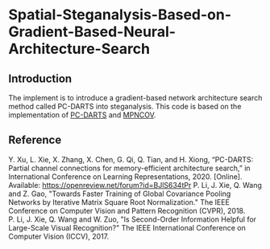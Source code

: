 # Spatial-Steganalysis-Based-on-Gradient-Based-Neural-Architecture-Search

## Introduction
The implement is to introduce a gradient-based network architecture search method called PC-DARTS into steganalysis.
This code is based on the implementation of [PC-DARTS](https://github.com/yuhuixu1993/PC-DARTS) and [MPNCOV](https://github.com/jiangtaoxie/fast-MPN-COV).



## Reference

Y. Xu, L. Xie, X. Zhang, X. Chen, G. Qi, Q. Tian, and H. Xiong, “PC-DARTS: Partial channel connections for memory-efficient architecture search,” in International Conference on Learning Representations, 2020. [Online]. Available: https://openreview.net/forum?id=BJlS634tPr
P. Li, J. Xie, Q. Wang and Z. Gao, "Towards Faster Training of Global Covariance Pooling Networks by Iterative Matrix Square Root Normalization." The IEEE Conference on Computer Vision and Pattern Recognition (CVPR), 2018.  
P. Li, J. Xie, Q. Wang and W. Zuo, "Is Second-Order Information Helpful for Large-Scale Visual Recognition?" The IEEE International Conference on Computer Vision (ICCV), 2017.
